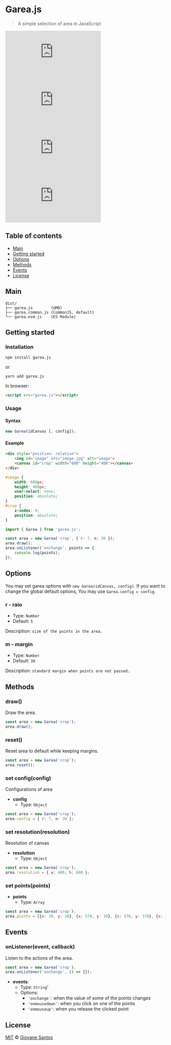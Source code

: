 # Garea.js

> A simple selection of area in JavaScript

![Version](https://img.shields.io/github/package-json/v/GIovaneSantosSilva/garea.js)
![Project Size](https://img.shields.io/github/size/GIovaneSantosSilva/garea.js/dist/garea.js) 
![Dependencies](https://img.shields.io/david/GIovaneSantosSilva/garea.js) 
![Licence](https://img.shields.io/github/license/GIovaneSantosSilva/garea.js)

## Table of contents

- [Main](#main)
- [Getting started](#getting-started)
- [Options](#options)
- [Methods](#methods)
- [Events](#events)
- [License](#license)

## Main

```text
dist/
├── garea.js        (UMD)
├── garea.common.js (CommonJS, default)
└── garea.esm.js    (ES Module)
```

## Getting started

### Installation
 
```shell
npm install garea.js
```
or
```shell
yarn add garea.js
```

In browser:

```html
<script src="garea.js"></script>
```

### Usage

#### Syntax

```js
new Garea(idCanvas [, config]);
```

#### Example

```html
<div style="position: relative">
    <img id="image" src="image.jpg" alt="image">
    <canvas id="crop" width="600" height="400"></canvas>
</div>
```

```css
#image {
    width: 600px;
    height: 400px;
    user-select: none;
    position: absolute;
}
#crop {
    z-index: 9;
    position: absolute;
}
```

```js
import { Garea } from 'garea.js';

const area = new Garea('crop', { r: 7, m: 30 });
area.draw();
area.onListener('onchange', points => {
    console.log(points);
});
```

## Options

You may set garea options with `new Garea(idCanvas, config)`.
If you want to change the global default options, You may use `Garea.config = config`.


### r - raio

- Type: `Number`
- Default: `5`

Description: `size of the points in the area.`

### m - margin

- Type: `Number`
- Default: `30`

Description: `standard margin when points are not passed.`

## Methods

### draw()

Draw the area.

````js
const area = new Garea('crop');
area.draw();
````

### reset()

Reset area to default while keeping margins.
````js
const area = new Garea('crop');
area.reset();
````

### set config(config)

Configurations of area

- **config**
    - Type: `Object`

````js
const area = new Garea('crop');
area.config = { r: 7, m: 30 };
````

### set resolution(resolution)

Resolution of canvas

- **resolution**
    - Type: `Object`

````js
const area = new Garea('crop');
area.resolution = { w: 400, h: 600 };
````

### set points(points)

- **points**
    - Type: `Array`
    
````js
const area = new Garea('crop');
area.points = [{x: 30, y: 30}, {x: 570, y: 30}, {x: 570, y: 370}, {x: 30, y: 370}]
````

## Events

### onListener(event, callback)

Listen to the actions of the area.

````js
const area = new Garea('crop');
area.onListener('onchange', () => {});
````

- **events**:
  - Type: `String`'
  - Options:
      - `'onchange'`: when the value of some of the points changes
      - `'onmousedown'`: when you click on one of the points
      - `'onmouseup'`: when you release the clicked point
      
## License

[MIT](https://opensource.org/licenses/MIT) © [Giovane Santos](https://giovanesantossilva.github.io/)